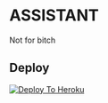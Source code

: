 # ASSISTANT
Not for bitch

## Deploy
[![Deploy To Heroku](https://www.herokucdn.com/deploy/button.svg)](https://dashboard.heroku.com/new?button-url=https%3A%2F%2Fgithub.com%2amanpandey7647%2FASST&template=https%3A%2F%2Fgithub.com%2Famanpandey7647%2FASST)
